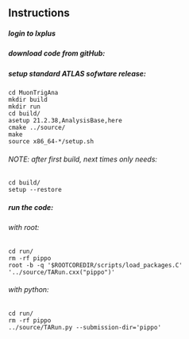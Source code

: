 ## Instructions

##### login to lxplus

##### download code from gitHub:

##### setup standard ATLAS sofwtare release:

```
cd MuonTrigAna
mkdir build
mkdir run
cd build/
asetup 21.2.38,AnalysisBase,here
cmake ../source/
make
source x86_64-*/setup.sh
```

###### NOTE: after first build, next times only needs:

```
cd build/
setup --restore
```

##### run the code: 

###### with root:

```
cd run/
rm -rf pippo
root -b -q '$ROOTCOREDIR/scripts/load_packages.C' '../source/TARun.cxx("pippo")'
```

###### with python: 

```
cd run/
rm -rf pippo
../source/TARun.py --submission-dir='pippo'
```
